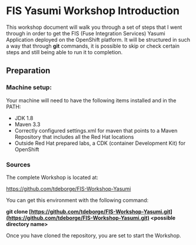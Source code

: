 # FIS Yasumi Workshop Introduction

This workshop document will walk you through a set of steps that I went through in order to get the FIS \(Fuse Integration Services\) Yasumi Application deployed on the OpenShift platform. It will be structured in such a way that through **git** commands, it is possible to skip or check certain steps and still being able to run it to completion.

## Preparation

### Machine setup:

Your machine will need to have the following items installed and in the PATH:

* JDK 1.8
* Maven 3.3
* Correctly configured settings.xml for maven that points to a Maven Repository that includes all the Red Hat locations
* Outside Red Hat prepared labs, a CDK \(container Development Kit\) for OpenShift

### Sources

The complete Workshop is located at:

https://github.com/tdeborge/FIS-Workshop-Yasumi

You can get this environment with the following command:

**git clone **[https://github.com/tdeborge/FIS-Workshop-Yasumi.git](https://github.com/tdeborge/FIS-Workshop-Yasumi.git)** &lt;possible directory name&gt;**

Once you have cloned the repository, you are set to start the Workshop.

